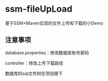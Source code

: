 # ssm-fileUpLoad
基于SSM+Maven实现的文件上传和下载的小Demo

## 注意事项
database.properties：修改数据库账号密码

controller：修改上传下载路径

数据库的sql文件附在项目跟下
